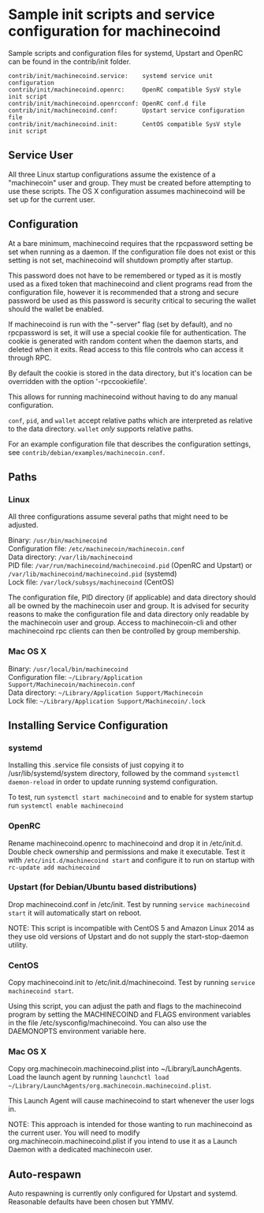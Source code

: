 ﻿Sample init scripts and service configuration for machinecoind
==========================================================

Sample scripts and configuration files for systemd, Upstart and OpenRC
can be found in the contrib/init folder.

    contrib/init/machinecoind.service:    systemd service unit configuration
    contrib/init/machinecoind.openrc:     OpenRC compatible SysV style init script
    contrib/init/machinecoind.openrcconf: OpenRC conf.d file
    contrib/init/machinecoind.conf:       Upstart service configuration file
    contrib/init/machinecoind.init:       CentOS compatible SysV style init script

Service User
---------------------------------

All three Linux startup configurations assume the existence of a "machinecoin" user
and group.  They must be created before attempting to use these scripts.
The OS X configuration assumes machinecoind will be set up for the current user.

Configuration
---------------------------------

At a bare minimum, machinecoind requires that the rpcpassword setting be set
when running as a daemon.  If the configuration file does not exist or this
setting is not set, machinecoind will shutdown promptly after startup.

This password does not have to be remembered or typed as it is mostly used
as a fixed token that machinecoind and client programs read from the configuration
file, however it is recommended that a strong and secure password be used
as this password is security critical to securing the wallet should the
wallet be enabled.

If machinecoind is run with the "-server" flag (set by default), and no rpcpassword is set,
it will use a special cookie file for authentication. The cookie is generated with random
content when the daemon starts, and deleted when it exits. Read access to this file
controls who can access it through RPC.

By default the cookie is stored in the data directory, but it's location can be overridden
with the option '-rpccookiefile'.

This allows for running machinecoind without having to do any manual configuration.

`conf`, `pid`, and `wallet` accept relative paths which are interpreted as
relative to the data directory. `wallet` *only* supports relative paths.

For an example configuration file that describes the configuration settings,
see `contrib/debian/examples/machinecoin.conf`.

Paths
---------------------------------

### Linux

All three configurations assume several paths that might need to be adjusted.

Binary:              `/usr/bin/machinecoind`  
Configuration file:  `/etc/machinecoin/machinecoin.conf`  
Data directory:      `/var/lib/machinecoind`  
PID file:            `/var/run/machinecoind/machinecoind.pid` (OpenRC and Upstart) or `/var/lib/machinecoind/machinecoind.pid` (systemd)  
Lock file:           `/var/lock/subsys/machinecoind` (CentOS)  

The configuration file, PID directory (if applicable) and data directory
should all be owned by the machinecoin user and group.  It is advised for security
reasons to make the configuration file and data directory only readable by the
machinecoin user and group.  Access to machinecoin-cli and other machinecoind rpc clients
can then be controlled by group membership.

### Mac OS X

Binary:              `/usr/local/bin/machinecoind`  
Configuration file:  `~/Library/Application Support/Machinecoin/machinecoin.conf`  
Data directory:      `~/Library/Application Support/Machinecoin`  
Lock file:           `~/Library/Application Support/Machinecoin/.lock`  

Installing Service Configuration
-----------------------------------

### systemd

Installing this .service file consists of just copying it to
/usr/lib/systemd/system directory, followed by the command
`systemctl daemon-reload` in order to update running systemd configuration.

To test, run `systemctl start machinecoind` and to enable for system startup run
`systemctl enable machinecoind`

### OpenRC

Rename machinecoind.openrc to machinecoind and drop it in /etc/init.d.  Double
check ownership and permissions and make it executable.  Test it with
`/etc/init.d/machinecoind start` and configure it to run on startup with
`rc-update add machinecoind`

### Upstart (for Debian/Ubuntu based distributions)

Drop machinecoind.conf in /etc/init.  Test by running `service machinecoind start`
it will automatically start on reboot.

NOTE: This script is incompatible with CentOS 5 and Amazon Linux 2014 as they
use old versions of Upstart and do not supply the start-stop-daemon utility.

### CentOS

Copy machinecoind.init to /etc/init.d/machinecoind. Test by running `service machinecoind start`.

Using this script, you can adjust the path and flags to the machinecoind program by
setting the MACHINECOIND and FLAGS environment variables in the file
/etc/sysconfig/machinecoind. You can also use the DAEMONOPTS environment variable here.

### Mac OS X

Copy org.machinecoin.machinecoind.plist into ~/Library/LaunchAgents. Load the launch agent by
running `launchctl load ~/Library/LaunchAgents/org.machinecoin.machinecoind.plist`.

This Launch Agent will cause machinecoind to start whenever the user logs in.

NOTE: This approach is intended for those wanting to run machinecoind as the current user.
You will need to modify org.machinecoin.machinecoind.plist if you intend to use it as a
Launch Daemon with a dedicated machinecoin user.

Auto-respawn
-----------------------------------

Auto respawning is currently only configured for Upstart and systemd.
Reasonable defaults have been chosen but YMMV.
